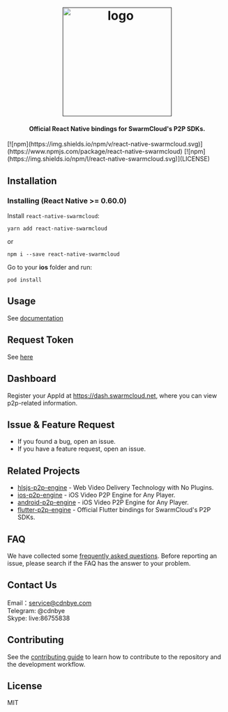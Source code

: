 
<h1 align="center"><a href="" target="_blank" rel="noopener noreferrer"><img width="250" src="https://www.cdnbye.com/img/logo.png" alt="logo"></a></h1>
<h4 align="center">Official React Native bindings for SwarmCloud's P2P SDKs.</h4>
[![npm](https://img.shields.io/npm/v/react-native-swarmcloud.svg)](https://www.npmjs.com/package/react-native-swarmcloud)
[![npm](https://img.shields.io/npm/l/react-native-swarmcloud.svg)](LICENSE)

## Installation

### Installing (React Native >= 0.60.0)

Install `react-native-swarmcloud`:

```shell script
yarn add react-native-swarmcloud
```

or

```shell script
npm i --save react-native-swarmcloud
```

Go to your **ios** folder and run:

```shell script
pod install
```

## Usage
See [documentation](https://www.swarmcloud.net/rn)

## Request Token
See [here](https://docs.swarmcloud.net/guides/getting-started#for-mobile-app-integration)

## Dashboard
Register your AppId at https://dash.swarmcloud.net, where you can view p2p-related information.

## Issue & Feature Request
- If you found a bug, open an issue.
- If you have a feature request, open an issue.

## Related Projects
- [hlsjs-p2p-engine](https://github.com/cdnbye/hlsjs-p2p-engine) - Web Video Delivery Technology with No Plugins.
- [ios-p2p-engine](https://github.com/cdnbye/ios-p2p-engine) -  iOS Video P2P Engine for Any Player.
- [android-p2p-engine](https://github.com/cdnbye/android-p2p-engine) -  iOS Video P2P Engine for Any Player.
- [flutter-p2p-engine](https://github.com/cdnbye/flutter-p2p-engine) -  Official Flutter bindings for SwarmCloud's P2P SDKs.

## FAQ
We have collected some [frequently asked questions](https://www.swarmcloud.net/faq). Before reporting an issue, please search if the FAQ has the answer to your problem.

## Contact Us
Email：service@cdnbye.com
<br>
Telegram: @cdnbye
<br>
Skype: live:86755838

## Contributing

See the [contributing guide](CONTRIBUTING.md) to learn how to contribute to the repository and the development workflow.

## License

MIT
